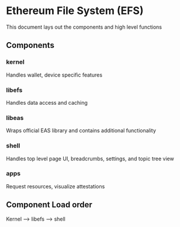# Ethereum File System (EFS)

This document lays out the components and high level functions

## Components

### kernel

Handles wallet, device specific features

### libefs

Handles data access and caching

### libeas

Wraps official EAS library and contains additional functionality

### shell

Handles top level page UI, breadcrumbs, settings, and topic tree view

### apps

Request resources, visualize attestations

## Component Load order

Kernel --> libefs --> shell